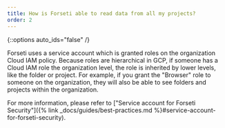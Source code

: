 ```yaml
---
title: How is Forseti able to read data from all my projects?
order: 2
---
```

{::options auto_ids="false" /}

Forseti uses a service account which is granted roles on the organization 
Cloud IAM policy. Because roles are hierarchical in GCP, if someone has 
a Cloud IAM role the organization level, the role is inherited by lower levels, 
like the folder or project. For example, if you grant the "Browser" role 
to someone on the organization, they will also be able to see folders and 
projects within the organization.

For more information, please refer to 
["Service account for Forseti Security"]({% link _docs/guides/best-practices.md %}#service-account-for-forseti-security).
